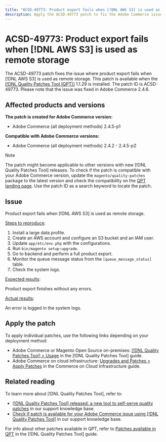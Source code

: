 ```yaml
---
title: "ACSD-49773: Product export fails when [!DNL AWS S3] is used as remote storage"
description: Apply the ACSD-49773 patch to fix the Adobe Commerce issue where product export fails when [!DNL AWS S3] is used as remote storage.
---
```

# ACSD-49773: Product export fails when [!DNL AWS S3] is used as remote storage

The ACSD-49773 patch fixes the issue where product export fails when [!DNL AWS S3] is used as remote storage. This patch is available when the [[!DNL Quality Patches Tool (QPT)]](/help/announcements/adobe-commerce-announcements/magento-quality-patches-released-new-tool-to-self-serve-quality-patches.md) 1.1.29 is installed. The patch ID is ACSD-49773. Please note that the issue was fixed in Adobe Commerce 2.4.6.

## Affected products and versions

**The patch is created for Adobe Commerce version:**

* Adobe Commerce (all deployment methods) 2.4.5-p1

**Compatible with Adobe Commerce versions:**

* Adobe Commerce (all deployment methods) 2.4.2 - 2.4.5-p2

>[!NOTE]
>
>The patch might become applicable to other versions with new [!DNL Quality Patches Tool] releases. To check if the patch is compatible with your Adobe Commerce version, update the `magento/quality-patches` package to the latest version and check the compatibility on the [QPT landing page](https://experienceleague.adobe.com/tools/commerce-quality-patches/index.html). Use the patch ID as a search keyword to locate the patch.

## Issue

Product export fails when [!DNL AWS S3] is used as remote storage.

<u>Steps to reproduce</u>:

1. Install a large data profile.
1. Create an AWS account and configure an S3 bucket and an IAM user.
1. Update `app/etc/env.php` with the configurations.
1. Run `bin/magento setup:upgrade`.
1. Go to backend and perform a full product export.
1. Monitor the queue message status from the `[queue_message_status]` table.
1. Check the system logs.

<u>Expected results</u>:

Product export finishes without any errors.

<u>Actual results</u>:

An error is logged in the system logs. 

## Apply the patch

To apply individual patches, use the following links depending on your deployment method:

* Adobe Commerce or Magento Open Source on-premises: [[!DNL Quality Patches Tool] > Usage](https://experienceleague.adobe.com/docs/commerce-operations/tools/quality-patches-tool/usage.html) in the [!DNL Quality Patches Tool] guide.
* Adobe Commerce on cloud infrastructure: [Upgrades and Patches > Apply Patches](https://experienceleague.adobe.com/docs/commerce-cloud-service/user-guide/develop/upgrade/apply-patches.html) in the Commerce on Cloud Infrastructure guide.

## Related reading

To learn more about [!DNL Quality Patches Tool], refer to:

* [[!DNL Quality Patches Tool] released: a new tool to self-serve quality patches](/help/announcements/adobe-commerce-announcements/magento-quality-patches-released-new-tool-to-self-serve-quality-patches.md) in our support knowledge base.
* [Check if patch is available for your Adobe Commerce issue using [!DNL Quality Patches Tool]](/help/support-tools/patches-available-in-qpt-tool/check-patch-for-magento-issue-with-magento-quality-patches.md) in our support knowledge base.

For info about other patches available in QPT, refer to [Patches available in QPT](https://experienceleague.adobe.com/tools/commerce-quality-patches/index.html) in the [!DNL Quality Patches Tool] guide.
